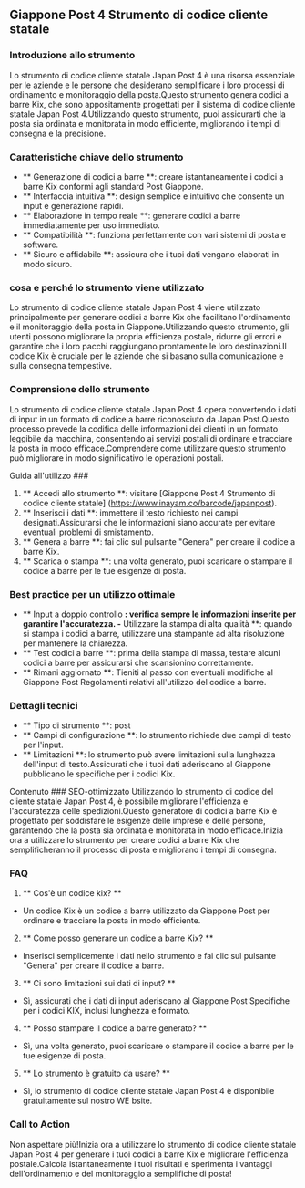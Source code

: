 ## Giappone Post 4 Strumento di codice cliente statale

### Introduzione allo strumento
Lo strumento di codice cliente statale Japan Post 4 è una risorsa essenziale per le aziende e le persone che desiderano semplificare i loro processi di ordinamento e monitoraggio della posta.Questo strumento genera codici a barre Kix, che sono appositamente progettati per il sistema di codice cliente statale Japan Post 4.Utilizzando questo strumento, puoi assicurarti che la posta sia ordinata e monitorata in modo efficiente, migliorando i tempi di consegna e la precisione.

### Caratteristiche chiave dello strumento
- ** Generazione di codici a barre **: creare istantaneamente i codici a barre Kix conformi agli standard Post Giappone.
- ** Interfaccia intuitiva **: design semplice e intuitivo che consente un input e generazione rapidi.
- ** Elaborazione in tempo reale **: generare codici a barre immediatamente per uso immediato.
- ** Compatibilità **: funziona perfettamente con vari sistemi di posta e software.
- ** Sicuro e affidabile **: assicura che i tuoi dati vengano elaborati in modo sicuro.

### cosa e perché lo strumento viene utilizzato
Lo strumento di codice cliente statale Japan Post 4 viene utilizzato principalmente per generare codici a barre Kix che facilitano l'ordinamento e il monitoraggio della posta in Giappone.Utilizzando questo strumento, gli utenti possono migliorare la propria efficienza postale, ridurre gli errori e garantire che i loro pacchi raggiungano prontamente le loro destinazioni.Il codice Kix è cruciale per le aziende che si basano sulla comunicazione e sulla consegna tempestive.

### Comprensione dello strumento
Lo strumento di codice cliente statale Japan Post 4 opera convertendo i dati di input in un formato di codice a barre riconosciuto da Japan Post.Questo processo prevede la codifica delle informazioni dei clienti in un formato leggibile da macchina, consentendo ai servizi postali di ordinare e tracciare la posta in modo efficace.Comprendere come utilizzare questo strumento può migliorare in modo significativo le operazioni postali.

Guida all'utilizzo ###
1. ** Accedi allo strumento **: visitare [Giappone Post 4 Strumento di codice cliente statale] (https://www.inayam.co/barcode/japanpost).
2. ** Inserisci i dati **: immettere il testo richiesto nei campi designati.Assicurarsi che le informazioni siano accurate per evitare eventuali problemi di smistamento.
3. ** Genera a barre **: fai clic sul pulsante "Genera" per creare il codice a barre Kix.
4. ** Scarica o stampa **: una volta generato, puoi scaricare o stampare il codice a barre per le tue esigenze di posta.

### Best practice per un utilizzo ottimale
- ** Input a doppio controllo **: verifica sempre le informazioni inserite per garantire l'accuratezza.
-** Utilizzare la stampa di alta qualità **: quando si stampa i codici a barre, utilizzare una stampante ad alta risoluzione per mantenere la chiarezza.
- ** Test codici a barre **: prima della stampa di massa, testare alcuni codici a barre per assicurarsi che scansionino correttamente.
- ** Rimani aggiornato **: Tieniti al passo con eventuali modifiche al Giappone Post Regolamenti relativi all'utilizzo del codice a barre.

### Dettagli tecnici
- ** Tipo di strumento **: post
- ** Campi di configurazione **: lo strumento richiede due campi di testo per l'input.
- ** Limitazioni **: lo strumento può avere limitazioni sulla lunghezza dell'input di testo.Assicurati che i tuoi dati aderiscano al Giappone pubblicano le specifiche per i codici Kix.

Contenuto ### SEO-ottimizzato
Utilizzando lo strumento di codice del cliente statale Japan Post 4, è possibile migliorare l'efficienza e l'accuratezza delle spedizioni.Questo generatore di codici a barre Kix è progettato per soddisfare le esigenze delle imprese e delle persone, garantendo che la posta sia ordinata e monitorata in modo efficace.Inizia ora a utilizzare lo strumento per creare codici a barre Kix che semplificheranno il processo di posta e migliorano i tempi di consegna.

### FAQ

1. ** Cos'è un codice kix? **
- Un codice Kix è un codice a barre utilizzato da Giappone Post per ordinare e tracciare la posta in modo efficiente.

2. ** Come posso generare un codice a barre Kix? **
- Inserisci semplicemente i dati nello strumento e fai clic sul pulsante "Genera" per creare il codice a barre.

3. ** Ci sono limitazioni sui dati di input? **
- Sì, assicurati che i dati di input aderiscano al Giappone Post Specifiche per i codici KIX, inclusi lunghezza e formato.

4. ** Posso stampare il codice a barre generato? **
- Sì, una volta generato, puoi scaricare o stampare il codice a barre per le tue esigenze di posta.

5. ** Lo strumento è gratuito da usare? **
- Sì, lo strumento di codice cliente statale Japan Post 4 è disponibile gratuitamente sul nostro WE bsite.

### Call to Action
Non aspettare più!Inizia ora a utilizzare lo strumento di codice cliente statale Japan Post 4 per generare i tuoi codici a barre Kix e migliorare l'efficienza postale.Calcola istantaneamente i tuoi risultati e sperimenta i vantaggi dell'ordinamento e del monitoraggio a semplifiche di posta!